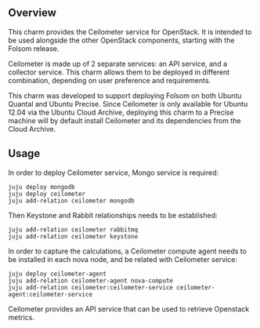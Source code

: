 Overview
--------

This charm provides the Ceilometer service for OpenStack.  It is intended to
be used alongside the other OpenStack components, starting with the Folsom
release.

Ceilometer is made up of 2 separate services: an API service, and a collector 
service. This charm allows them to be deployed in different
combination, depending on user preference and requirements.

This charm was developed to support deploying Folsom on both
Ubuntu Quantal and Ubuntu Precise.  Since Ceilometer is only available for
Ubuntu 12.04 via the Ubuntu Cloud Archive, deploying this charm to a
Precise machine will by default install Ceilometer and its dependencies from
the Cloud Archive.

Usage
-----

In order to deploy Ceilometer service, Mongo service is required:

    juju deploy mongodb
    juju deploy ceilometer
    juju add-relation ceilometer mongodb

Then Keystone and Rabbit relationships needs to be established:

    juju add-relation ceilometer rabbitmq
    juju add-relation ceilometer keystone

In order to capture the calculations, a Ceilometer compute agent
needs to be installed in each nova node, and be related with 
Ceilometer service:

    juju deploy ceilometer-agent
    juju add-relation ceilometer-agent nova-compute
    juju add-relation ceilometer:ceilometer-service ceilometer-agent:ceilometer-service

Ceilometer provides an API service that can be used to retrieve 
Openstack metrics.
